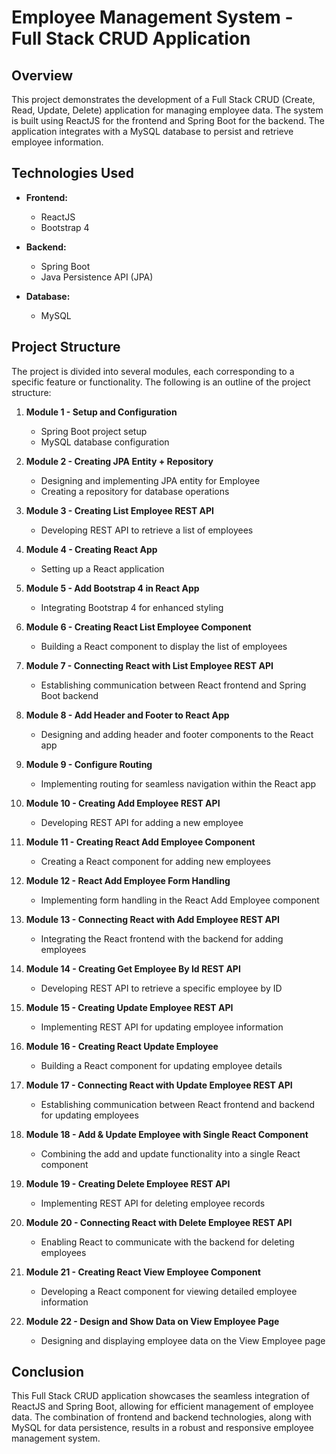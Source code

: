 # Employee Management System - Full Stack CRUD Application

## Overview
This project demonstrates the development of a Full Stack CRUD (Create, Read, Update, Delete) application for managing employee data. The system is built using ReactJS for the frontend and Spring Boot for the backend. The application integrates with a MySQL database to persist and retrieve employee information.

## Technologies Used
- **Frontend:**
  - ReactJS
  - Bootstrap 4

- **Backend:**
  - Spring Boot
  - Java Persistence API (JPA)

- **Database:**
  - MySQL

## Project Structure
The project is divided into several modules, each corresponding to a specific feature or functionality. The following is an outline of the project structure:

1. **Module 1 - Setup and Configuration**
   - Spring Boot project setup
   - MySQL database configuration

2. **Module 2 - Creating JPA Entity + Repository**
   - Designing and implementing JPA entity for Employee
   - Creating a repository for database operations

3. **Module 3 - Creating List Employee REST API**
   - Developing REST API to retrieve a list of employees

4. **Module 4 - Creating React App**
   - Setting up a React application

5. **Module 5 - Add Bootstrap 4 in React App**
   - Integrating Bootstrap 4 for enhanced styling

6. **Module 6 - Creating React List Employee Component**
   - Building a React component to display the list of employees

7. **Module 7 - Connecting React with List Employee REST API**
   - Establishing communication between React frontend and Spring Boot backend

8. **Module 8 - Add Header and Footer to React App**
   - Designing and adding header and footer components to the React app

9. **Module 9 - Configure Routing**
   - Implementing routing for seamless navigation within the React app

10. **Module 10 - Creating Add Employee REST API**
    - Developing REST API for adding a new employee

11. **Module 11 - Creating React Add Employee Component**
    - Creating a React component for adding new employees

12. **Module 12 - React Add Employee Form Handling**
    - Implementing form handling in the React Add Employee component

13. **Module 13 - Connecting React with Add Employee REST API**
    - Integrating the React frontend with the backend for adding employees

14. **Module 14 - Creating Get Employee By Id REST API**
    - Developing REST API to retrieve a specific employee by ID

15. **Module 15 - Creating Update Employee REST API**
    - Implementing REST API for updating employee information

16. **Module 16 - Creating React Update Employee**
    - Building a React component for updating employee details

17. **Module 17 - Connecting React with Update Employee REST API**
    - Establishing communication between React frontend and backend for updating employees

18. **Module 18 - Add & Update Employee with Single React Component**
    - Combining the add and update functionality into a single React component

19. **Module 19 - Creating Delete Employee REST API**
    - Implementing REST API for deleting employee records

20. **Module 20 - Connecting React with Delete Employee REST API**
    - Enabling React to communicate with the backend for deleting employees

21. **Module 21 - Creating React View Employee Component**
    - Developing a React component for viewing detailed employee information

22. **Module 22 - Design and Show Data on View Employee Page**
    - Designing and displaying employee data on the View Employee page


## Conclusion
This Full Stack CRUD application showcases the seamless integration of ReactJS and Spring Boot, allowing for efficient management of employee data. The combination of frontend and backend technologies, along with MySQL for data persistence, results in a robust and responsive employee management system.


